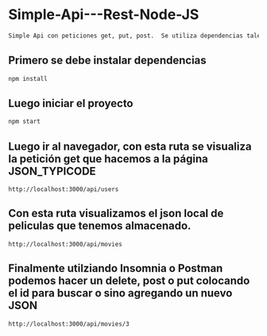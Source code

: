 # Simple-Api---Rest-Node-JS

```bash 
Simple Api con peticiones get, put, post.  Se utiliza dependencias tales como express, morgan, axios, etc
```


## Primero se debe instalar dependencias
```bash 
npm install
```
## Luego iniciar el proyecto
```bash 
npm start 
```
## Luego ir al navegador, con esta ruta se visualiza la petición get que hacemos a la página JSON_TYPICODE
``` 
http://localhost:3000/api/users
```

##  Con esta ruta visualizamos el json local de peliculas que tenemos almacenado.
``` 
http://localhost:3000/api/movies
```
##  Finalmente utilziando Insomnia o Postman podemos hacer un delete, post  o put colocando el id para buscar o sino agregando un nuevo JSON
``` 
http://localhost:3000/api/movies/3
```
